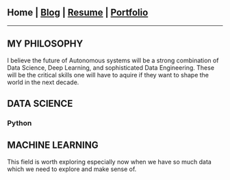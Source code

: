 ## Home | [Blog](/blog_page) | [Resume](/resume_page) | [Portfolio](/portfolio_page)  

---
## MY PHILOSOPHY
I believe the future of Autonomous systems will be a strong combination of Data Science, Deep Learning, and sophisticated Data Engineering. These will be the critical skills one will have to aquire if they want to shape the world in the next decade.

## DATA SCIENCE
### Python

## MACHINE LEARNING
This field is worth exploring especially now when we have so much data which we need to explore and make sense of.

